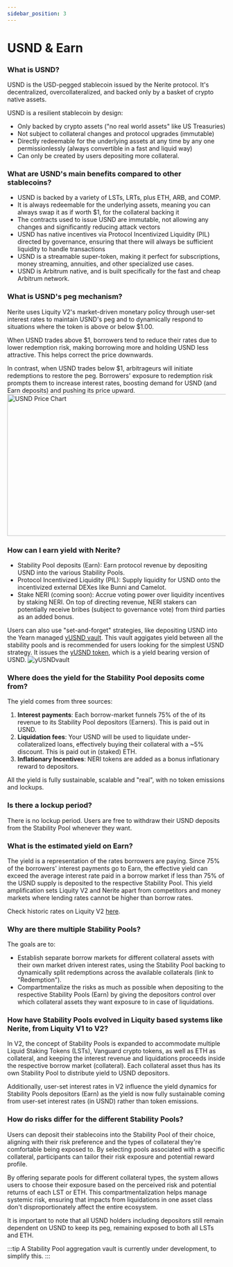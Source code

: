 ```yaml
---
sidebar_position: 3
---
```



# USND & Earn

### What is USND?

USND is the USD-pegged stablecoin issued by the Nerite protocol. It's decentralized, overcollateralized, and backed only by a basket of crypto native assets.

USND is a resilient stablecoin by design:

* Only backed by crypto assets ("no real world assets" like US Treasuries)
* Not subject to collateral changes and protocol upgrades (immutable)
* Directly redeemable for the underlying assets at any time by any one permissionlessly (always convertible in a fast and liquid way)
* Can only be created by users depositing more collateral. 

### What are USND's main benefits compared to other stablecoins?

* USND is backed by a variety of LSTs, LRTs, plus ETH, ARB, and COMP.
* It is always redeemable for the underlying assets, meaning you can always swap it as if worth $1, for the collateral backing it
* The contracts used to issue USND are immutable, not allowing any changes and significantly reducing attack vectors
* USND has native incentives via Protocol Incentivized Liquidity (PIL) directed by governance, ensuring that there will always be sufficient liquidity to handle transactions
* USND is a streamable super-token, making it perfect for subscriptions, money streaming, annuities, and other specialized use cases.
* USND is Arbitrum native, and is built specifically for the fast and cheap Arbitrum network.

### What is USND's peg mechanism?

Nerite uses Liquity V2's market-driven monetary policy through user-set interest rates to maintain USND's peg and to dynamically respond to situations where the token is above or below $1.00.

When USND trades above $1, borrowers tend to reduce their rates due to lower redemption risk, making borrowing more and holding USND less attractive. This helps correct the price downwards.

In contrast, when USND trades below $1, arbitrageurs will initiate redemptions to restore the peg. Borrowers' exposure to redemption risk prompts them to increase interest rates, boosting demand for USND (and Earn deposits) and pushing its price upward.
<img width="563" height="327" alt="USND Price Chart" src="https://github.com/user-attachments/assets/b78b6905-618a-4a79-aad6-92a8ae12f017" />


### How can I earn yield with Nerite?

* Stability Pool deposits (Earn): Earn protocol revenue by depositing USND into the various Stability Pools.
* Protocol Incentivized Liquidity (PIL): Supply liquidity for USND onto the incentivized external DEXes like Bunni and Camelot. 
* Stake NERI (coming soon): Accrue voting power over liquidity incentives by staking NERI. On top of directing revenue, NERI stakers can potentially receive bribes (subject to governance vote) from third parties as an added bonus.

Users can also use "set-and-forget" strategies, like depositing USND into the Yearn managed [yUSND vault](https://app.nerite.org/earn/yusnd). This vault aggigates yield between all the  stability pools and is recommended for users looking for the simplest USND strategy. It issues the [yUSND token](https://arbiscan.io/address/0x252b965400862d94bda35fecf7ee0f204a53cc36), which is a yield bearing version of USND.
![yUSNDvault](/img/yUSNDvault.png)

### Where does the yield for the Stability Pool deposits come from?

The yield comes from three sources:

1. **Interest payments**: Each borrow-market funnels 75% of the of its revenue to its Stability Pool depositors (Earners). This is paid out in USND.
2. **Liquidation fees**: Your USND will be used to liquidate under-collateralized loans, effectively buying their collateral with a \~5% discount. This is paid out in (staked) ETH.
3. **Inflationary Incentives**: NERI tokens are added as a bonus inflationary reward to depositors.

All the yield is fully sustainable, scalable and "real", with no token emissions and lockups.

### Is there a lockup period? 

There is no lockup period. Users are free to withdraw their USND deposits from the Stability Pool whenever they want.

### What is the estimated yield on Earn? 

The yield is a representation of the rates borrowers are paying. Since 75% of the borrowers' interest payments go to Earn, the effective yield can exceed the average interest rate paid in a borrow market if less than 75% of the USND supply is deposited to the respective Stability Pool. This yield amplification sets Liquity V2 and Nerite apart from competitors and money markets where lending rates cannot be higher than borrow rates.

Check historic rates on Liquity V2 [here](https://dune.com/liquity/liquity-v2#interest-rates).

### Why are there multiple Stability Pools?

The goals are to:

* Establish separate borrow markets for different collateral assets with their own market driven interest rates, using the Stability Pool backing to dynamically split redemptions across the available collaterals (link to "Redemption").
* Compartmentalize the risks as much as possible when depositing to the respective Stability Pools (Earn) by giving the depositors control over which collateral assets they want exposure to in case of liquidations.

### How have Stability Pools evolved in Liquity based systems like Nerite, from Liquity V1 to V2?

In V2, the concept of Stability Pools is expanded to accommodate multiple Liquid Staking Tokens (LSTs), Vanguard crypto tokens, as well as ETH as collateral, and keeping the interest revenue and liquidations proceeds inside the respective borrow market (collateral). Each collateral asset thus has its own Stability Pool to distribute yield to USND depositors.

Additionally, user-set interest rates in V2 influence the yield dynamics for  Stability Pools depositors (Earn) as the yield is now fully sustainable coming from user-set interest rates (in USND) rather than token emissions.

### How do risks differ for the different Stability Pools?

Users can deposit their stablecoins into the Stability Pool of their choice, aligning with their risk preference and the types of collateral they're comfortable being exposed to. By selecting pools associated with a specific collateral, participants can tailor their risk exposure and potential reward profile.

By offering separate pools for different collateral types, the system allows users to choose their exposure based on the perceived risk and potential returns of each LST or ETH. This compartmentalization helps manage systemic risk, ensuring that impacts from liquidations in one asset class don't disproportionately affect the entire ecosystem.

It is important to note that all USND holders including depositors still remain dependent on USND to keep its peg, remaining exposed to both all LSTs and ETH.


:::tip
A Stability Pool aggregation vault is currently under development, to simplify this.
:::
